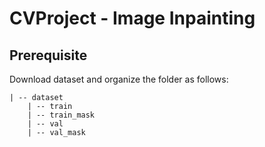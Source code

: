 # CVProject - Image Inpainting

## Prerequisite

Download dataset and organize the folder as follows:
```
| -- dataset
    | -- train
    | -- train_mask
    | -- val
    | -- val_mask
```